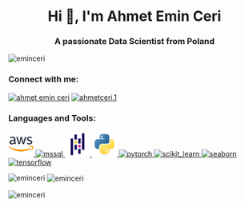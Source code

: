 <h1 align="center">Hi 👋, I'm Ahmet Emin Ceri</h1>
<h3 align="center">A passionate Data Scientist from Poland</h3>

<p align="left"> <img src="https://komarev.com/ghpvc/?username=eminceri&label=Profile%20views&color=0e75b6&style=flat" alt="eminceri" /> 
 </p>

<h3 align="left">Connect with me:</h3>
<p align="left">
<a href="https://linkedin.com/in/ahmet emin ceri" target="blank"><img align="center" src="https://raw.githubusercontent.com/rahuldkjain/github-profile-readme-generator/master/src/images/icons/Social/linked-in-alt.svg" alt="ahmet emin ceri" height="30" width="40" /></a>
<a href="https://instagram.com/ahmetceri.1" target="blank"><img align="center" src="https://raw.githubusercontent.com/rahuldkjain/github-profile-readme-generator/master/src/images/icons/Social/instagram.svg" alt="ahmetceri.1" height="30" width="40" /></a>
</p>

<h3 align="left">Languages and Tools:</h3>
<p align="left"> <a href="https://aws.amazon.com" target="_blank" rel="noreferrer"> <img src="https://raw.githubusercontent.com/devicons/devicon/master/icons/amazonwebservices/amazonwebservices-original-wordmark.svg" alt="aws" width="50" height="50"/> </a>
<a href="https://www.microsoft.com/en-us/sql-server" target="_blank" rel="noreferrer"> <img src="https://www.svgrepo.com/show/303229/microsoft-sql-server-logo.svg" alt="mssql" width="50" height="50"/> </a>
<a href="https://pandas.pydata.org/" target="_blank" rel="noreferrer"> <img src="https://raw.githubusercontent.com/devicons/devicon/2ae2a900d2f041da66e950e4d48052658d850630/icons/pandas/pandas-original.svg" alt="pandas" width="50" height="50"/> </a>
<a href="https://www.python.org" target="_blank" rel="noreferrer"> <img src="https://raw.githubusercontent.com/devicons/devicon/master/icons/python/python-original.svg" alt="python" width="50" height="50"/> </a>
<a href="https://pytorch.org/" target="_blank" rel="noreferrer"> <img src="https://www.vectorlogo.zone/logos/pytorch/pytorch-icon.svg" alt="pytorch" width="50" height="50"/> </a> <a href="https://scikit-learn.org/" target="_blank" rel="noreferrer"> <img src="https://upload.wikimedia.org/wikipedia/commons/0/05/Scikit_learn_logo_small.svg" alt="scikit_learn" width="50" height="50"/> </a> <a href="https://seaborn.pydata.org/" target="_blank" rel="noreferrer"> <img src="https://seaborn.pydata.org/_images/logo-mark-lightbg.svg" alt="seaborn" width="50" height="50"/> </a>
<a href="https://www.tensorflow.org" target="_blank" rel="noreferrer"> <img src="https://www.vectorlogo.zone/logos/tensorflow/tensorflow-icon.svg" alt="tensorflow" width="50" height="50"/> </a> </p>

<p><img align="left" src="https://github-readme-stats.vercel.app/api/top-langs?username=eminceri&show_icons=true&locale=en&layout=compact" alt="eminceri" /></p>

<p>&nbsp;<img align="center" src="https://github-readme-stats.vercel.app/api?username=eminceri&show_icons=true&locale=en" alt="eminceri" /></p>

<p><img align="center" src="https://github-readme-streak-stats.herokuapp.com/?user=eminceri&" alt="eminceri" /></p>
